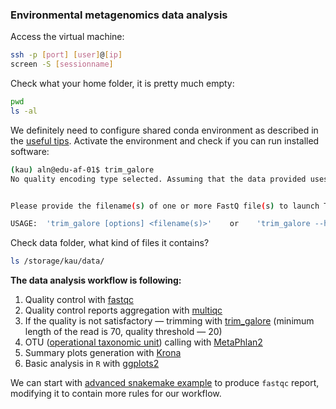 ### Environmental metagenomics data analysis


Access the virtual machine:

```bash
ssh -p [port] [user]@[ip]
screen -S [sessionname]
```

Check what your home folder, it is pretty much empty:
```bash
pwd
ls -al
```

We definitely need to configure shared conda environment as described in the [useful tips](useful.md). Activate the environment and check if you can run installed software:

```bash
(kau) aln@edu-af-01$ trim_galore 
No quality encoding type selected. Assuming that the data provided uses Sanger encoded Phred scores (default)


Please provide the filename(s) of one or more FastQ file(s) to launch Trim Galore!

USAGE:  'trim_galore [options] <filename(s)>'    or    'trim_galore --help'    for more options
```


Check data folder, what kind of files it contains? 
```bash
ls /storage/kau/data/
```

**The data analysis workflow is following:**
1. Quality control with [fastqc](https://www.bioinformatics.babraham.ac.uk/projects/fastqc/)
2. Quality control reports aggregation with [multiqc](https://multiqc.info/)
3. If the quality is not satisfactory — trimming with [trim_galore](https://github.com/FelixKrueger/TrimGalore) (minimum length of the read is 70, quality threshold — 20)
4. OTU ([operational taxonomic unit](https://en.wikipedia.org/wiki/Operational_taxonomic_unit)) calling with [MetaPhlan2](http://huttenhower.sph.harvard.edu/metaphlan2)
5. Summary plots generation with [Krona](https://github.com/marbl/Krona/wiki)
6. Basic analysis in `R` with [ggplots2](https://ggplot2.tidyverse.org/)

We can start with [advanced snakemake example](workflows.md#advanced-example) to produce `fastqc` report, modifying it to contain more rules for our workflow.
